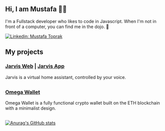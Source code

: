 ## Hi, I am Mustafa 👋🏽

I'm a Fullstack developer who likes to code in Javascript. When I'm not in front of a computer, you can find me in the dojo. 🥋

[![Linkedin: Mustafa Toprak](https://img.shields.io/badge/-Mustafa_Toprak-blue?style=flat-square&logo=Linkedin&logoColor=white&link=https://www.linkedin.com/in/mustafakemaltoprak/)](https://www.linkedin.com/in/mustafakemaltoprak/)

## My projects

### [Jarvis Web](https://github.com/mustafakemaltoprak/Jarvis) | [Jarvis App](https://github.com/mustafakemaltoprak/Jarvis-App)
Jarvis is a virtual home assistant, controlled by your voice.

##

### [Omega Wallet](https://github.com/mustafakemaltoprak/Omega-Wallet)
Omega Wallet is a fully functional crypto wallet built on the ETH blockchain with a minimalist design.

##

[![Anurag's GitHub stats](https://github-readme-stats.vercel.app/api?username=mustafakemaltoprak&count_private=true&show_icons=true&theme=dark)](https://github.com/anuraghazra/github-readme-stats)
